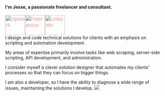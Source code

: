 #### I'm Jesse, a passionate freelancer and consultant.

<div class="fusion-social-networks"><div class="fusion-social-networks-wrapper"><a class="fusion-social-network-icon fusion-tooltip fusion-Upwork fusion-icon-Upwork" aria-label="fusion-Upwork" href="https://upwork.com/fl/jrussell" target="_blank" rel="noopener noreferrer" style="color:#ff9999;font-size:16px;" data-placement="bottom" data-title="Upwork" title="" data-toggle="tooltip" data-original-title="Upwork"><img src="https://jrussell.io/wp-content/uploads/2020/07/upwork_final.png" alt="Upwork" width="64" height="64"></a><a class="fusion-social-network-icon fusion-tooltip fusion-Freelancer fusion-icon-Freelancer" aria-label="fusion-Freelancer" href="https://www.freelancer.com/u/jrussell110" target="_blank" rel="noopener noreferrer" style="color:#ff9999;font-size:16px;" data-placement="bottom" data-title="Freelancer" title="" data-toggle="tooltip" data-original-title="Freelancer"><img src="https://jrussell.io/wp-content/uploads/2020/07/freelancer_final.png" alt="Freelancer" width="64" height="64"></a><a class="fusion-social-network-icon fusion-tooltip fusion-LinkedIn fusion-icon-LinkedIn" aria-label="fusion-LinkedIn" href="https://www.linkedin.com/in/jesserussell110/" target="_blank" rel="noopener noreferrer" style="color:#ff9999;font-size:16px;" data-placement="bottom" data-title="LinkedIn" title="" data-toggle="tooltip" data-original-title="LinkedIn"><img src="https://jrussell.io/wp-content/uploads/2020/07/linkedin_final.png" alt="LinkedIn" width="64" height="64"></a></div></div>
I design and code technical solutions for clients with an emphasis on scripting and automation development.

My areas of expertise primarily involve tasks like web scraping, server-side scripting, API development, and administration.

I consider myself a clever solution designer that automates my clients’ processes so that they can focus on bigger things.

I am also a developer, so I have the ability to diagnose a wide range of issues, maintaining the solutions I develop.
<a href="https://github.com/antonkomarev/github-profile-views-counter">
    <img src="https://komarev.com/ghpvc/?username=jrussellfreelance">
</a>
